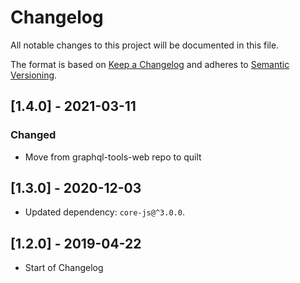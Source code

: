 # Changelog

All notable changes to this project will be documented in this file.

The format is based on [Keep a Changelog](http://keepachangelog.com/en/1.0.0/)
and adheres to [Semantic Versioning](http://semver.org/spec/v2.0.0.html).

<!-- ## [Unreleased] -->

## [1.4.0] - 2021-03-11

### Changed

- Move from graphql-tools-web repo to quilt

## [1.3.0] - 2020-12-03

- Updated dependency: `core-js@^3.0.0`.

## [1.2.0] - 2019-04-22

- Start of Changelog
